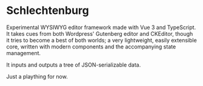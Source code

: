 # Schlechtenburg

Experimental WYSIWYG editor framework made with Vue 3 and TypeScript. It takes cues from both Wordpress' Gutenberg editor and CKEditor, though it tries to become a best of both worlds; a very lightweight, easily extensible core, written with modern components and the accompanying state management.

It inputs and outputs a tree of JSON-serializable data.

Just a plaything for now.


